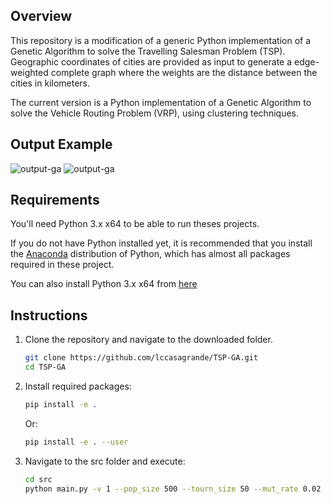 ## Overview
This repository is a modification of a generic Python implementation of a Genetic Algorithm to solve the Travelling Salesman Problem (TSP). Geographic coordinates of cities are provided as input to generate a edge-weighted complete graph where the weights are the distance between the cities in kilometers.

The current version is a Python implementation of a Genetic Algorithm to solve the Vehicle Routing Problem (VRP), using clustering techniques. 


## Output Example

![output-ga]([https://i.imgur.com/Zkj0z7m.png](https://github.com/astridfos/TSP-GA/blob/master/src/inter_clust.png?raw=true))
![output-ga]([https://github.com/astridfos/TSP-GA/blob/master/src/plot_route.png?raw=true])



## Requirements
You'll need Python 3.x x64 to be able to run theses projects.

If you do not have Python installed yet, it is recommended that you install the [Anaconda](https://www.anaconda.com/download/) distribution of Python, which has almost all packages required in these project.

You can also install Python 3.x x64 from [here](https://www.python.org/downloads/)

## Instructions
1. Clone the repository and navigate to the downloaded folder.
    ```bash
    git clone https://github.com/lccasagrande/TSP-GA.git
    cd TSP-GA
    ```

2. Install required packages:
	```bash
	pip install -e .
	```
    Or:
	```bash
	pip install -e . --user
	```

3. Navigate to the src folder and execute:
    ```bash
    cd src
    python main.py -v 1 --pop_size 500 --tourn_size 50 --mut_rate 0.02 --n_gen 20 --cities_fn '../data/cities.csv'
    ```

